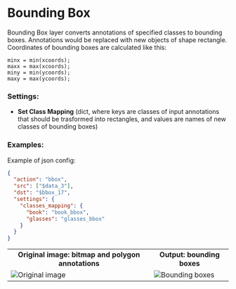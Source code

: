 # Bounding Box

Bounding Box layer converts annotations of specified classes to bounding boxes. Annotations would be replaced with new objects of shape rectangle. Coordinates of bounding boxes are calculated like this:

```
minx = min(xcoords);
maxx = max(xcoords);
miny = min(ycoords);
maxy = max(ycoords);
```

### Settings:

- **Set Class Mapping** (dict, where keys are classes of input annotations that should be trasformed into rectangles, and values are names of new classes of bounding boxes)

### Examples:

Example of json config:

```json
{
  "action": "bbox",
  "src": ["$data_3"],
  "dst": "$bbox_17",
  "settings": {
    "classes_mapping": {
      "book": "book_bbox",
      "glasses": "glasses_bbox"
    }
  }
}
```

<table>
<tr>
<td style="text-align:center"><strong>Original image: bitmap and polygon annotations</strong></td>
<td style="text-align:center"><strong>Output: bounding boxes</strong></td>
</tr>
<tr>
<td> <img src="https://github.com/supervisely-ecosystem/dtl-v2/assets/79905215/22476d1c-684b-4ce0-9675-ba5fc5b34370" alt="Original image" /> </td>
<td> <img src="https://github.com/supervisely-ecosystem/dtl-v2/assets/79905215/897a9eae-0cf7-4010-83db-4a2fc80a38f9" alt="Bounding boxes" /> </td>
</tr>
</table>
